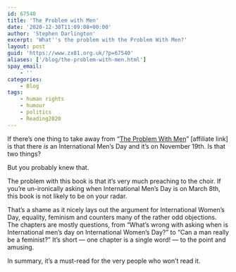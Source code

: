 ```yaml
---
id: 67540
title: 'The Problem with Men'
date: '2020-12-30T11:09:08+00:00'
author: 'Stephen Darlington'
excerpt: 'What''s the problem with the Problem With Men?'
layout: post
guid: 'https://www.zx81.org.uk/?p=67540'
aliases: ['/blog/the-problem-with-men.html']
spay_email:
    - ''
categories:
    - Blog
tags:
    - human rights
    - humour
    - politics
    - Reading2020
---
```


If there’s one thing to take away from “[The Problem With Men](https://amzn.to/2JxHYpK)” [affiliate link] is that there *is* an International Men’s Day and it’s on November 19th. Is that two things?

But you probably knew that.

The problem with this book is that it’s very much preaching to the choir. If you’re un-ironically asking when International Men’s Day is on March 8th, this book is not likely to be on your radar.

That’s a shame as it nicely lays out the argument for International Women’s Day, equality, feminism and counters many of the rather odd objections. The chapters are mostly questions, from “What’s wrong with asking when is International men’s day on International Women’s Day?” to “Can a man really be a feminist?” It’s short — one chapter is a single word! — to the point and amusing.

In summary, it’s a must-read for the very people who won’t read it.